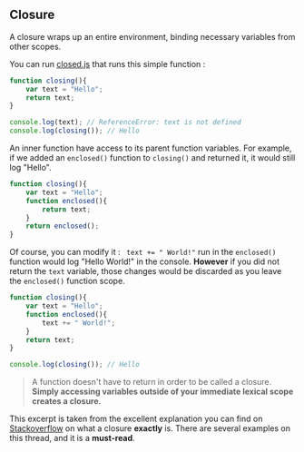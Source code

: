 ## Closure

A closure wraps up an entire environment, binding necessary variables from other scopes.

You can run [closed.js](https://raw.githubusercontent.com/NodeJS42/Basics/master/Closure/closed.js) that runs this simple function :
```javascript
function closing(){
	var text = "Hello";
	return text;
}

console.log(text); // ReferenceError: text is not defined
console.log(closing()); // Hello
```

An inner function have access to its parent function variables. For example, if we added an `enclosed()` function to `closing()` and returned it, it would still log "Hello".
```javascript
function closing(){
	var text = "Hello";
	function enclosed(){
		return text;
	}
	return enclosed();
}
```

Of course, you can modify it : ` text += " World!"` run in the `enclosed()` function would log "Hello World!" in the console. **However** if you did not return the `text` variable, those changes would be discarded as you leave the `enclosed()` function scope.

```javascript
function closing(){
	var text = "Hello";
	function enclosed(){
		text += " World!";
	}
	return text; 
}

console.log(closing()); // Hello
```

> A function doesn't have to return in order to be called a closure. **Simply accessing variables outside of your immediate lexical scope creates a closure.**

This excerpt is taken from the excellent explanation you can find on [Stackoverflow](http://stackoverflow.com/questions/111102/how-do-javascript-closures-work) on what a closure **exactly** is. There are several examples on this thread, and it is a **must-read**.
